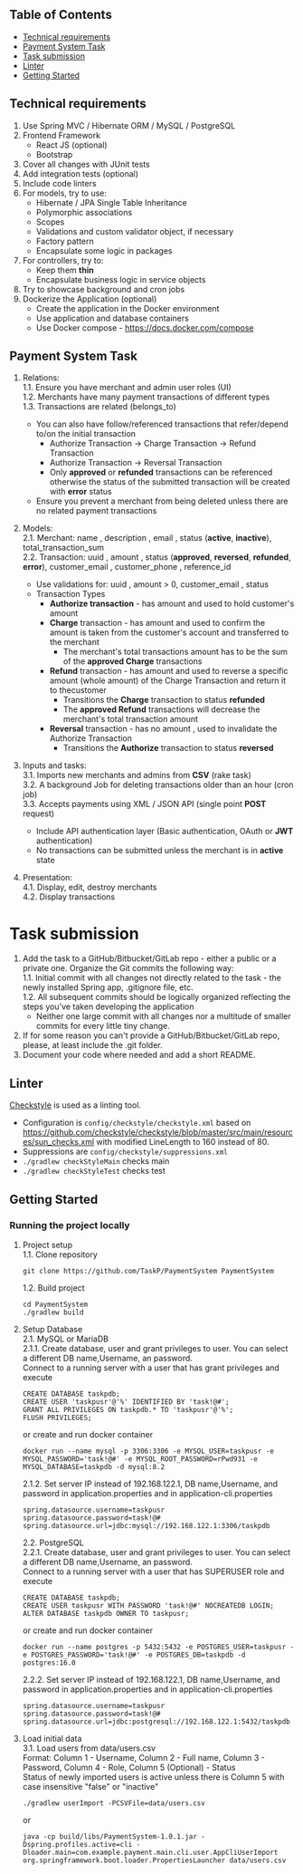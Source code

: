 ## Table of Contents

- [Technical requirements](#technical-requirements)
- [Payment System Task](#payment-system-task)
- [Task submission](#task-submission)
- [Linter](#linter)
- [Getting Started](#getting-started)

## Technical requirements

1. Use Spring MVC / Hibernate ORM / MySQL / PostgreSQL
2. Frontend Framework
    * React JS (optional)
    * Bootstrap
3. Cover all changes with JUnit tests
4. Add integration tests (optional)
5. Include code linters
6. For models, try to use:
    * Hibernate / JPA Single Table Inheritance
    * Polymorphic associations
    * Scopes
    * Validations and custom validator object, if necessary
    * Factory pattern
    * Encapsulate some logic in packages
7. For controllers, try to:
    * Keep them **thin**
    * Encapsulate business logic in service objects
8. Try to showcase background and cron jobs
9. Dockerize the Application (optional)
    * Create the application in the Docker environment
    * Use application and database containers
    * Use Docker compose - https://docs.docker.com/compose

## Payment System Task

1. Relations:  
    1.1. Ensure you have merchant and admin user roles (UI)  
    1.2. Merchants have many payment transactions of different types  
    1.3. Transactions are related (belongs_to)
    * You can also have follow/referenced transactions that refer/depend to/on the initial transaction
        * Authorize Transaction -> Charge Transaction -> Refund Transaction
        * Authorize Transaction -> Reversal Transaction
        * Only **approved** or **refunded** transactions can be referenced otherwise the status of the submitted transaction will be created with **error** status
    * Ensure you prevent a merchant from being deleted unless there are no related payment transactions
2. Models:  
    2.1. Merchant: name , description , email , status (**active**, **inactive**), total_transaction_sum  
    2.2. Transaction: uuid , amount , status (**approved**, **reversed**, **refunded**, **error**), customer_email , customer_phone , reference_id  
   * Use validations for: uuid , amount > 0, customer_email , status
   * Transaction Types
        * **Authorize transaction** - has amount and used to hold customer's amount
        * **Charge** transaction - has amount and used to confirm the amount is taken from the customer's account and transferred to the merchant
            * The merchant's total transactions amount has to be the sum of the **approved Charge** transactions
        * **Refund** transaction - has amount and used to reverse a specific amount (whole amount) of the Charge Transaction and return it to thecustomer
            * Transitions the **Charge** transaction to status **refunded**
            * The **approved Refund** transactions will decrease the merchant's total transaction amount
        * **Reversal** transaction - has no amount , used to invalidate the Authorize Transaction
            * Transitions the **Authorize** transaction to status **reversed**

3. Inputs and tasks:  
    3.1. Imports new merchants and admins from **CSV** (rake task)  
    3.2. A background Job for deleting transactions older than an hour (cron job)  
    3.3. Accepts payments using XML / JSON API (single point **POST** request)  
    * Include API authentication layer (Basic authentication, OAuth or **JWT** authentication)
    * No transactions can be submitted unless the merchant is in **active** state
4. Presentation:  
    4.1. Display, edit, destroy merchants  
    4.2. Display transactions  

# Task submission

1. Add the task to a GitHub/Bitbucket/GitLab repo - either a public or a private one. Organize the Git commits the following way:  
    1.1. Initial commit with all changes not directly related to the task - the newly installed Spring app, .gitignore file, etc.  
    1.2. All subsequent commits should be logically organized reflecting the steps you've taken developing the application  
    * Neither one large commit with all changes nor a multitude of smaller commits for every little tiny change.
2. If for some reason you can't provide a GitHub/Bitbucket/GitLab repo, please, at least include the .git folder.
3. Document your code where needed and add a short README.

## Linter
[Checkstyle](https://checkstyle.org) is used as a linting tool.  
- Configuration is ```config/checkstyle/checkstyle.xml``` based on https://github.com/checkstyle/checkstyle/blob/master/src/main/resources/sun_checks.xml with modified LineLength to 160 instead of 80.  
- Suppressions are ```config/checkstyle/suppressions.xml```  
- ```./gradlew checkStyleMain``` checks main  
- ```./gradlew checkStyleTest``` checks test    

## Getting Started

### Running the project locally

1. Project setup  
    1.1. Clone repository  
    ```
    git clone https://github.com/TaskP/PaymentSystem PaymentSystem
    ```  
    1.2. Build project  
    ```  
    cd PaymentSystem    
    ./gradlew build
    ```
2. Setup Database  
    2.1. MySQL or MariaDB    
    2.1.1. Create database, user and grant privileges to user. You can select a different DB name,Username, an password.  
    Connect to a running server with a user that has grant privileges and execute
    ```
    CREATE DATABASE taskpdb;
    CREATE USER 'taskpusr'@'%' IDENTIFIED BY 'task!@#';
    GRANT ALL PRIVILEGES ON taskpdb.* TO 'taskpusr'@'%';
    FLUSH PRIVILEGES;
    ```  
    or create and run docker container
    ```
    docker run --name mysql -p 3306:3306 -e MYSQL_USER=taskpusr -e MYSQL_PASSWORD='task!@#' -e MYSQL_ROOT_PASSWORD=rPwd931 -e MYSQL_DATABASE=taskpdb -d mysql:8.2
    ```   
    2.1.2. Set server IP instead of 192.168.122.1, DB name,Username, and password in application.properties and in application-cli.properties
    ```
    spring.datasource.username=taskpusr
    spring.datasource.password=task!@#
    spring.datasource.url=jdbc:mysql://192.168.122.1:3306/taskpdb
    ```
    2.2. PostgreSQL  
    2.2.1. Create database, user and grant privileges to user. You can select a different DB name,Username, an password.  
    Connect to a running server with a user that has SUPERUSER role and execute
    ```
    CREATE DATABASE taskpdb;
    CREATE USER taskpusr WITH PASSWORD 'task!@#' NOCREATEDB LOGIN;
    ALTER DATABASE taskpdb OWNER TO taskpusr;
    ```  
    or create and run docker container
    ```
	docker run --name postgres -p 5432:5432 -e POSTGRES_USER=taskpusr -e POSTGRES_PASSWORD='task!@#' -e POSTGRES_DB=taskpdb -d postgres:16.0
    ```   
    2.2.2. Set server IP instead of 192.168.122.1, DB name,Username, and password in application.properties and in application-cli.properties
    ```
    spring.datasource.username=taskpusr
    spring.datasource.password=task!@#
    spring.datasource.url=jdbc:postgresql://192.168.122.1:5432/taskpdb
    ```
3. Load initial data  
    3.1. Load users from data/users.csv  
	Format: Column 1 - Username, Column 2 - Full name, Column 3 - Password, Column 4 - Role, Column 5 (Optional) - Status  
	Status of newly imported users is active unless there is Column 5 with case insensitive "false" or "inactive"  
 
    ```
    ./gradlew userImport -PCSVFile=data/users.csv
    ```
    or
    ```
    java -cp build/libs/PaymentSystem-1.0.1.jar -Dspring.profiles.active=cli -Dloader.main=com.example.payment.main.cli.user.AppCliUserImport org.springframework.boot.loader.PropertiesLauncher data/users.csv
    ```
    
        


    
